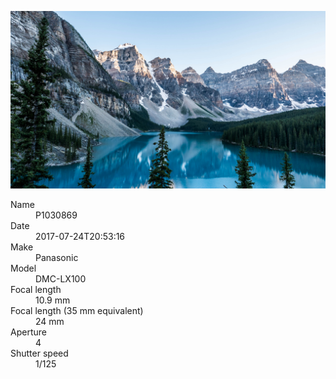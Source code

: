 [![P1030869](/photos/hd/P1030869.jpg)](/photos/full/P1030869.jpg?raw=true)

<dl>
  <dt>Name</dt>
  <dd>P1030869</dd>
  <dt>Date</dt>
  <dd>2017-07-24T20:53:16</dd>
  <dt>Make</dt>
  <dd>Panasonic</dd>
  <dt>Model</dt>
  <dd>DMC-LX100</dd>
  <dt>Focal length</dt>
  <dd>10.9 mm</dd>
  <dt>Focal length (35 mm equivalent)</dt>
  <dd>24 mm</dd>
  <dt>Aperture</dt>
  <dd>4</dd>
  <dt>Shutter speed</dt>
  <dd>1/125</dd>
</dl>

